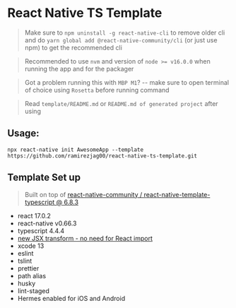 # React Native TS Template

> Make sure to `npm uninstall -g react-native-cli` to remove older cli and do `yarn global add @react-native-community/cli` (or just use npm) to get the recommended cli

> Recommended to use `nvm` and version of `node >= v16.0.0` when running the app and for the packager

> Got a problem running this with `MBP M1`? -- make sure to open terminal of choice using `Rosetta` before running command

> Read `template/README.md` or `README.md of generated project` after using


## Usage:

```
npx react-native init AwesomeApp --template https://github.com/ramirezjag00/react-native-ts-template.git 
```

## Template Set up
> Built on top of [react-native-community / react-native-template-typescript @ 6.8.3](https://github.com/react-native-community/react-native-template-typescript)
- react 17.0.2
- react-native v0.66.3
- typescript 4.4.4
- [new JSX transform - no need for React import](https://reactjs.org/blog/2020/09/22/introducing-the-new-jsx-transform.html)
- xcode 13
- eslint
- tslint
- prettier
- path alias
- husky
- lint-staged
- Hermes enabled for iOS and Android
